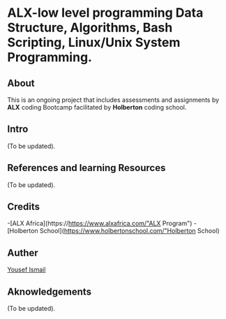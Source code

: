 # ALX-low level programming Data Structure, Algorithms, Bash Scripting, Linux/Unix System Programming.
## About
This is an ongoing project that includes assessments and assignments by **ALX** coding Bootcamp facilitated by **Holberton** coding school.

## Intro
(To be updated).

## References and learning Resources
(To be updated).

## Credits
-[ALX Africa](https://https://www.alxafrica.com/"ALX Program")
-[Holberton School](https://www.holbertonschool.com/"Holberton School)

## Auther 
[Yousef Ismail](https://github.com/YousefIbrahimismail/ "Github Profile")
<!-- update media here -->

## Aknowledgements
(To be updated).



